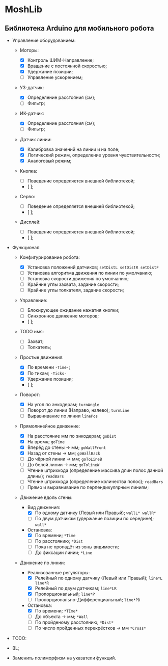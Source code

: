 # MoshLib

## Библиотека Arduino для мобильного робота

* Управление оборудованием:
  * Моторы:
    * [x] Контроль ШИМ-Направление;
    * [x] Вращение с постоянной скоростью;
    * [x] Удержание позиции;
    * [ ] Управление ускорением;

  * УЗ-датчик:
    * [x] Определение расстояния (см);
    * [ ] Фильтр;

  * ИК-датчик:
    * [x] Определение расстояния (см);
    * [ ] Фильтр;

  * Датчик линии:
    * [x] Калибровка значений на линии и на поле;
    * [x] Логический режим, определение уровня чувствительности;
    * [x] Аналоговый режим;

  * Кнопка:
    * [ ] Поведение определяется внешней библиотекой;
    * [ ];

  * Серво:
    * [ ] Поведение определяется внешней библиотекой;
    * [ ];

  * Дисплей:
    * [ ] Поведение определяется внешней библиотекой;
    * [ ];

* Функционал:
  * Конфигурирование робота:
    * [x] Установка положений датчиков; `setDistL setDistR setDistF`
    * [ ] Установка алгоритма движения по линии по умолчанию;
    * [ ] Установка скорости движения по умолчанию;
    * [ ] Крайние углы захвата, задание скорости;
    * [ ] Крайние углы толкателя, задание скорости;

  * Управление:
    * [ ] Блокирующее ожидание нажатия кнопки;
    * [ ] Синхронное движение моторов;
    * [ ];

  * TODO имя:
    * [ ] Захват;
    * [ ] Толкатель;

  * Простые движения:
    * [x] По времени `-Time-`;
    * [x] По тикам; `-Ticks-`
    * [x] Удержание позиции;
    * [ ];

  * Поворот:
    * [x] На угол по энкодерам; `turnAngle`
    * [ ] Поворот до линии (Направо, налево); `turnLine`
    * [ ] Выравнивание по линии `linePos`
  
  * Прямолинейное движение:
    * [x] На расстояние мм по энкодерам; `goDist`
    * [x] На время; `goTime`
    * [x] Вперёд до стены -> мм; `goWallFront`
    * [x] Назад от стены -> мм; `goWallBack`
    * [ ] До чёрной линии -> мм; `goToLineB`
    * [ ] До белой линии -> мм; `goTolineW`
    * [ ] Чтение штрихкода (определение массива длин полос данной длины); `readBars`
    * [ ] Чтение штрихкода (определение количества полос); `readBars`
    * [ ] Прямо и выравнивание по перпендикулярным линиям;
  
  * Движение вдоль стены:
    * Вид движения:
      * [x] По одному датчику (Левый или Правый); `wallL* wallR*`
      * [ ] По двум датчикам (удержание позиции по середине); `wall*`

    * Остановка:
      * [x] По времени; `*Time`
      * [ ] По расстоянию; `*Dist`
      * [ ] Пока не пропадёт из зоны видимости;
      * [ ] До фиксации линии; `*Line`
  
  * Движение по линии:
    * Реализованные регуляторы:
      * [x] Релейный по одному датчику (Левый или Правый); `line*L line*R`
      * [x] Релейный по двум датчикам; `line*LR`
      * [x] Пропорциональный; `line*P`
      * [ ] Пропорционально-Дифференциальный; `line*PD`

    * Остановка:
      * [x] По времени; `*TIme*`
      * [ ] До объекта -> мм; `*Wall`
      * [ ] По пройденому расстоянию; `*Dist*`
      * [ ] По число пройденных перекрёстков -> мм `*Cross*`

* TODO:

* BL;

* Заменить полиморфизм на указатели функций.
